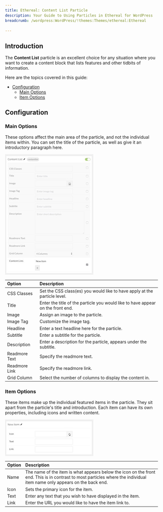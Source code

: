 ```yaml
---
title: Ethereal: Content List Particle
description: Your Guide to Using Particles in Ethereal for WordPress
breadcrumb: /wordpress:WordPress/!themes:Themes/ethereal:Ethereal

---
```


## Introduction

The **Content List** particle is an excellent choice for any situation where you want to create a content block that lists features and other tidbits of information.

Here are the topics covered in this guide:

* [Configuration](#configuration)
    - [Main Options](#main-options)
    - [Item Options](#item-options)

## Configuration

### Main Options 

These options affect the main area of the particle, and not the individual items within. You can set the title of the particle, as well as give it an introductory paragraph here.

![](assets/particle_contentlist2.jpeg)

| Option        | Description                                                                     |
| :-----        | :-----                                                                          |
| CSS Classes   | Set the CSS class(es) you would like to have apply at the particle level.       |
| Title         | Enter the title of the particle you would like to have appear on the front end. |
| Image         | Assign an image to the particle.                                                |
| Image Tag     | Customize the image tag.                                                        |
| Headline      | Enter a text headline here for the particle.                                    |
| Subtitle      | Enter a subtitle for the particle.                                              |
| Description   | Enter a description for the particle, appears under the subtitle.               |
| Readmore Text | Specify the readmore text.                                                      |
| Readmore Link | Specify the readmore link.                                                      |
| Grid Column   | Select the number of columns to display the content in.                         |

### Item Options

These items make up the individual featured items in the particle. They sit apart from the particle's title and introduction. Each item can have its own properties, including icons and written content.

![](assets/particle_contentlist3.jpeg)

| Option | Description                                                                                                                                                              |
| :----- | :-----                                                                                                                                                                   |
| Name   | The name of the item is what appears below the icon on the front end. This is in contrast to most particles where the individual item name only appears on the back end. |
| Icon   | Sets the primary icon for the item.                                                                                                                                      |
| Text   | Enter any text that you wish to have displayed in the item.                                                                                                              |
| Link   | Enter the URL you would like to have the item link to.                                                                                                                   |
